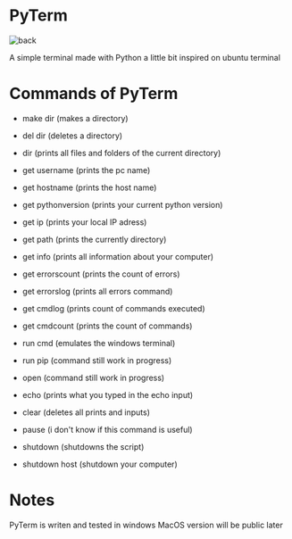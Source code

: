 # PyTerm

![back](https://user-images.githubusercontent.com/108739871/210677423-43e67351-cbd0-4469-8759-6493694dca1e.png)


A simple terminal made with Python a little bit inspired on ubuntu terminal


# Commands of PyTerm
- make dir (makes a directory)
- del dir (deletes a directory)
- dir (prints all files and folders of the current directory)

- get username (prints the pc name)
- get hostname (prints the host name)
- get pythonversion (prints your current python version)
- get ip (prints your local IP adress)
- get path (prints the currently directory)
- get info (prints all information about your computer)
- get errorscount (prints the count of errors)
- get errorslog (prints all errors command)
- get cmdlog (prints count of commands executed)
- get cmdcount (prints the count of commands)

- run cmd (emulates the windows terminal)
- run pip (command still work in progress)
- open (command still work in progress)

- echo (prints what you typed in the echo input)
- clear (deletes all prints and inputs)
- pause (i don't know if this command is useful)
- shutdown (shutdowns the script)
- shutdown host (shutdown your computer)

# Notes

PyTerm is writen and tested in windows MacOS version will be public later


